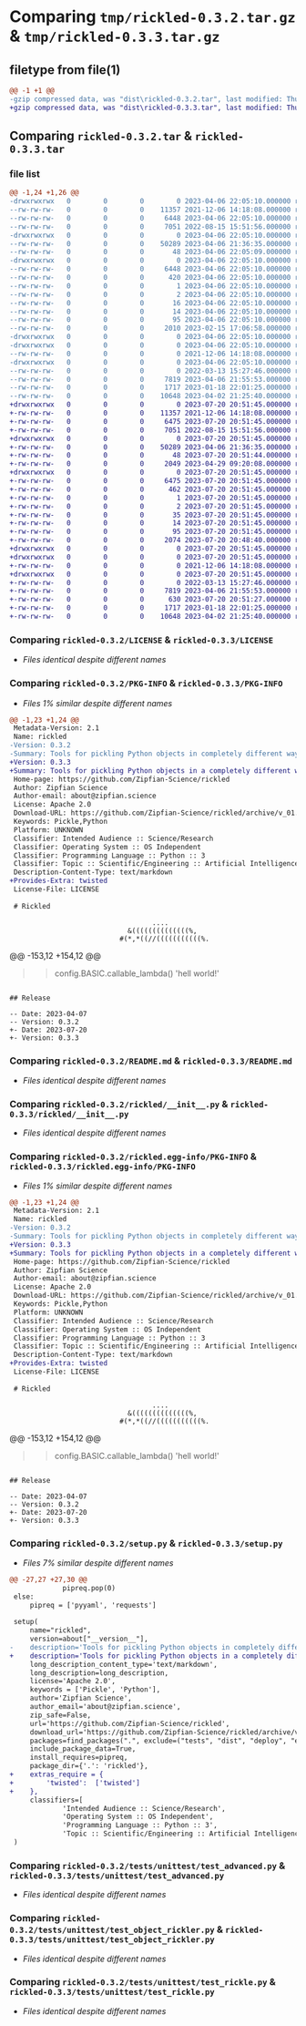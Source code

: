 # Comparing `tmp/rickled-0.3.2.tar.gz` & `tmp/rickled-0.3.3.tar.gz`

## filetype from file(1)

```diff
@@ -1 +1 @@
-gzip compressed data, was "dist\rickled-0.3.2.tar", last modified: Thu Apr  6 22:05:10 2023, max compression
+gzip compressed data, was "dist\rickled-0.3.3.tar", last modified: Thu Jul 20 20:51:45 2023, max compression
```

## Comparing `rickled-0.3.2.tar` & `rickled-0.3.3.tar`

### file list

```diff
@@ -1,24 +1,26 @@
-drwxrwxrwx   0        0        0        0 2023-04-06 22:05:10.000000 rickled-0.3.2/
--rw-rw-rw-   0        0        0    11357 2021-12-06 14:18:08.000000 rickled-0.3.2/LICENSE
--rw-rw-rw-   0        0        0     6448 2023-04-06 22:05:10.000000 rickled-0.3.2/PKG-INFO
--rw-rw-rw-   0        0        0     7051 2022-08-15 15:51:56.000000 rickled-0.3.2/README.md
-drwxrwxrwx   0        0        0        0 2023-04-06 22:05:10.000000 rickled-0.3.2/rickled/
--rw-rw-rw-   0        0        0    50289 2023-04-06 21:36:35.000000 rickled-0.3.2/rickled/__init__.py
--rw-rw-rw-   0        0        0       48 2023-04-06 22:05:09.000000 rickled-0.3.2/rickled/__version__.py
-drwxrwxrwx   0        0        0        0 2023-04-06 22:05:10.000000 rickled-0.3.2/rickled.egg-info/
--rw-rw-rw-   0        0        0     6448 2023-04-06 22:05:10.000000 rickled-0.3.2/rickled.egg-info/PKG-INFO
--rw-rw-rw-   0        0        0      420 2023-04-06 22:05:10.000000 rickled-0.3.2/rickled.egg-info/SOURCES.txt
--rw-rw-rw-   0        0        0        1 2023-04-06 22:05:10.000000 rickled-0.3.2/rickled.egg-info/dependency_links.txt
--rw-rw-rw-   0        0        0        2 2023-04-06 22:05:10.000000 rickled-0.3.2/rickled.egg-info/not-zip-safe
--rw-rw-rw-   0        0        0       16 2023-04-06 22:05:10.000000 rickled-0.3.2/rickled.egg-info/requires.txt
--rw-rw-rw-   0        0        0       14 2023-04-06 22:05:10.000000 rickled-0.3.2/rickled.egg-info/top_level.txt
--rw-rw-rw-   0        0        0       95 2023-04-06 22:05:10.000000 rickled-0.3.2/setup.cfg
--rw-rw-rw-   0        0        0     2010 2023-02-15 17:06:58.000000 rickled-0.3.2/setup.py
-drwxrwxrwx   0        0        0        0 2023-04-06 22:05:10.000000 rickled-0.3.2/tests/
-drwxrwxrwx   0        0        0        0 2023-04-06 22:05:10.000000 rickled-0.3.2/tests/integration/
--rw-rw-rw-   0        0        0        0 2021-12-06 14:18:08.000000 rickled-0.3.2/tests/integration/__init__.py
-drwxrwxrwx   0        0        0        0 2023-04-06 22:05:10.000000 rickled-0.3.2/tests/unittest/
--rw-rw-rw-   0        0        0        0 2022-03-13 15:27:46.000000 rickled-0.3.2/tests/unittest/__init__.py
--rw-rw-rw-   0        0        0     7819 2023-04-06 21:55:53.000000 rickled-0.3.2/tests/unittest/test_advanced.py
--rw-rw-rw-   0        0        0     1717 2023-01-18 22:01:25.000000 rickled-0.3.2/tests/unittest/test_object_rickler.py
--rw-rw-rw-   0        0        0    10648 2023-04-02 21:25:40.000000 rickled-0.3.2/tests/unittest/test_rickle.py
+drwxrwxrwx   0        0        0        0 2023-07-20 20:51:45.000000 rickled-0.3.3/
+-rw-rw-rw-   0        0        0    11357 2021-12-06 14:18:08.000000 rickled-0.3.3/LICENSE
+-rw-rw-rw-   0        0        0     6475 2023-07-20 20:51:45.000000 rickled-0.3.3/PKG-INFO
+-rw-rw-rw-   0        0        0     7051 2022-08-15 15:51:56.000000 rickled-0.3.3/README.md
+drwxrwxrwx   0        0        0        0 2023-07-20 20:51:45.000000 rickled-0.3.3/rickled/
+-rw-rw-rw-   0        0        0    50289 2023-04-06 21:36:35.000000 rickled-0.3.3/rickled/__init__.py
+-rw-rw-rw-   0        0        0       48 2023-07-20 20:51:44.000000 rickled-0.3.3/rickled/__version__.py
+-rw-rw-rw-   0        0        0     2049 2023-04-29 09:20:08.000000 rickled-0.3.3/rickled/net.py
+drwxrwxrwx   0        0        0        0 2023-07-20 20:51:45.000000 rickled-0.3.3/rickled.egg-info/
+-rw-rw-rw-   0        0        0     6475 2023-07-20 20:51:45.000000 rickled-0.3.3/rickled.egg-info/PKG-INFO
+-rw-rw-rw-   0        0        0      462 2023-07-20 20:51:45.000000 rickled-0.3.3/rickled.egg-info/SOURCES.txt
+-rw-rw-rw-   0        0        0        1 2023-07-20 20:51:45.000000 rickled-0.3.3/rickled.egg-info/dependency_links.txt
+-rw-rw-rw-   0        0        0        2 2023-07-20 20:51:45.000000 rickled-0.3.3/rickled.egg-info/not-zip-safe
+-rw-rw-rw-   0        0        0       35 2023-07-20 20:51:45.000000 rickled-0.3.3/rickled.egg-info/requires.txt
+-rw-rw-rw-   0        0        0       14 2023-07-20 20:51:45.000000 rickled-0.3.3/rickled.egg-info/top_level.txt
+-rw-rw-rw-   0        0        0       95 2023-07-20 20:51:45.000000 rickled-0.3.3/setup.cfg
+-rw-rw-rw-   0        0        0     2074 2023-07-20 20:48:40.000000 rickled-0.3.3/setup.py
+drwxrwxrwx   0        0        0        0 2023-07-20 20:51:45.000000 rickled-0.3.3/tests/
+drwxrwxrwx   0        0        0        0 2023-07-20 20:51:45.000000 rickled-0.3.3/tests/integration/
+-rw-rw-rw-   0        0        0        0 2021-12-06 14:18:08.000000 rickled-0.3.3/tests/integration/__init__.py
+drwxrwxrwx   0        0        0        0 2023-07-20 20:51:45.000000 rickled-0.3.3/tests/unittest/
+-rw-rw-rw-   0        0        0        0 2022-03-13 15:27:46.000000 rickled-0.3.3/tests/unittest/__init__.py
+-rw-rw-rw-   0        0        0     7819 2023-04-06 21:55:53.000000 rickled-0.3.3/tests/unittest/test_advanced.py
+-rw-rw-rw-   0        0        0      630 2023-07-20 20:51:27.000000 rickled-0.3.3/tests/unittest/test_net.py
+-rw-rw-rw-   0        0        0     1717 2023-01-18 22:01:25.000000 rickled-0.3.3/tests/unittest/test_object_rickler.py
+-rw-rw-rw-   0        0        0    10648 2023-04-02 21:25:40.000000 rickled-0.3.3/tests/unittest/test_rickle.py
```

### Comparing `rickled-0.3.2/LICENSE` & `rickled-0.3.3/LICENSE`

 * *Files identical despite different names*

### Comparing `rickled-0.3.2/PKG-INFO` & `rickled-0.3.3/PKG-INFO`

 * *Files 1% similar despite different names*

```diff
@@ -1,23 +1,24 @@
 Metadata-Version: 2.1
 Name: rickled
-Version: 0.3.2
-Summary: Tools for pickling Python objects in completely different way
+Version: 0.3.3
+Summary: Tools for pickling Python objects in a completely different way
 Home-page: https://github.com/Zipfian-Science/rickled
 Author: Zipfian Science
 Author-email: about@zipfian.science
 License: Apache 2.0
 Download-URL: https://github.com/Zipfian-Science/rickled/archive/v_01.tar.gz
 Keywords: Pickle,Python
 Platform: UNKNOWN
 Classifier: Intended Audience :: Science/Research
 Classifier: Operating System :: OS Independent
 Classifier: Programming Language :: Python :: 3
 Classifier: Topic :: Scientific/Engineering :: Artificial Intelligence
 Description-Content-Type: text/markdown
+Provides-Extra: twisted
 License-File: LICENSE
 
 # Rickled
 ```
                                       ....                                      
                                 &((((((((((((((%,                               
                               #(*,*((//(((((((((((%.                            
@@ -153,12 +154,12 @@
 
 >> config.BASIC.callable_lambda()
 'hell world!'
 ```
 
 ## Release
 
-- Date: 2023-04-07
-- Version: 0.3.2
+- Date: 2023-07-20
+- Version: 0.3.3
```

### Comparing `rickled-0.3.2/README.md` & `rickled-0.3.3/README.md`

 * *Files identical despite different names*

### Comparing `rickled-0.3.2/rickled/__init__.py` & `rickled-0.3.3/rickled/__init__.py`

 * *Files identical despite different names*

### Comparing `rickled-0.3.2/rickled.egg-info/PKG-INFO` & `rickled-0.3.3/rickled.egg-info/PKG-INFO`

 * *Files 1% similar despite different names*

```diff
@@ -1,23 +1,24 @@
 Metadata-Version: 2.1
 Name: rickled
-Version: 0.3.2
-Summary: Tools for pickling Python objects in completely different way
+Version: 0.3.3
+Summary: Tools for pickling Python objects in a completely different way
 Home-page: https://github.com/Zipfian-Science/rickled
 Author: Zipfian Science
 Author-email: about@zipfian.science
 License: Apache 2.0
 Download-URL: https://github.com/Zipfian-Science/rickled/archive/v_01.tar.gz
 Keywords: Pickle,Python
 Platform: UNKNOWN
 Classifier: Intended Audience :: Science/Research
 Classifier: Operating System :: OS Independent
 Classifier: Programming Language :: Python :: 3
 Classifier: Topic :: Scientific/Engineering :: Artificial Intelligence
 Description-Content-Type: text/markdown
+Provides-Extra: twisted
 License-File: LICENSE
 
 # Rickled
 ```
                                       ....                                      
                                 &((((((((((((((%,                               
                               #(*,*((//(((((((((((%.                            
@@ -153,12 +154,12 @@
 
 >> config.BASIC.callable_lambda()
 'hell world!'
 ```
 
 ## Release
 
-- Date: 2023-04-07
-- Version: 0.3.2
+- Date: 2023-07-20
+- Version: 0.3.3
```

### Comparing `rickled-0.3.2/setup.py` & `rickled-0.3.3/setup.py`

 * *Files 7% similar despite different names*

```diff
@@ -27,27 +27,30 @@
             pipreq.pop(0)
 else:
     pipreq = ['pyyaml', 'requests']
 
 setup(
     name="rickled",
     version=about["__version__"],
-    description='Tools for pickling Python objects in completely different way',
+    description='Tools for pickling Python objects in a completely different way',
     long_description_content_type='text/markdown',
     long_description=long_description,
     license='Apache 2.0',
     keywords = ['Pickle', 'Python'],
     author='Zipfian Science',
     author_email='about@zipfian.science',
     zip_safe=False,
     url='https://github.com/Zipfian-Science/rickled',
     download_url='https://github.com/Zipfian-Science/rickled/archive/v_01.tar.gz',
     packages=find_packages(".", exclude=("tests", "dist", "deploy", "egg-info")),
     include_package_data=True,
     install_requires=pipreq,
     package_dir={'.': 'rickled'},
+    extras_require = {
+        'twisted':  ['twisted']
+    },
     classifiers=[
             'Intended Audience :: Science/Research',
             'Operating System :: OS Independent',
             'Programming Language :: Python :: 3',
             'Topic :: Scientific/Engineering :: Artificial Intelligence']
 )
```

### Comparing `rickled-0.3.2/tests/unittest/test_advanced.py` & `rickled-0.3.3/tests/unittest/test_advanced.py`

 * *Files identical despite different names*

### Comparing `rickled-0.3.2/tests/unittest/test_object_rickler.py` & `rickled-0.3.3/tests/unittest/test_object_rickler.py`

 * *Files identical despite different names*

### Comparing `rickled-0.3.2/tests/unittest/test_rickle.py` & `rickled-0.3.3/tests/unittest/test_rickle.py`

 * *Files identical despite different names*

